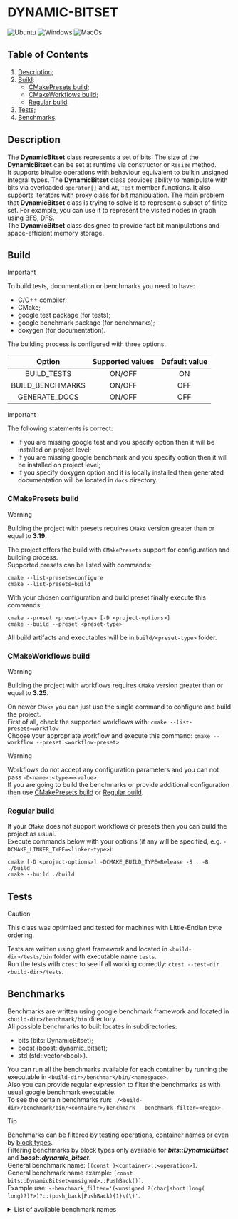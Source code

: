 # DYNAMIC-BITSET

![Ubuntu](https://github.com/podumai/dynamic-bitset/actions/workflows/ubuntu-latest.yaml/badge.svg)
![Windows](https://github.com/podumai/dynamic-bitset/actions/workflows/windows-latest.yaml/badge.svg)
![MacOs](https://github.com/podumai/dynamic-bitset/actions/workflows/macos-latest.yaml/badge.svg)

## Table of Contents

1. [Description](#description);
2. [Build](#build):
   - [CMakePresets build](#cmakepresets-build);
   - [CMakeWorkflows build](#cmakeworkflows-build);
   - [Regular build](#regular-build).
3. [Tests](#tests);
4. [Benchmarks](#benchmarks).

## Description

The **DynamicBitset** class represents a set of bits. The size of the **DynamicBitset** can be set at runtime via constructor or `Resize` method.  
It supports bitwise operations with behaviour equivalent to builtin unsigned integral types. The **DynamicBitset** class provides ability to manipulate with bits via overloaded `operator[]` and `At`, `Test` member functions. It also supports iterators with proxy class for bit manipulation.
The main problem that **DynamicBitset** class is trying to solve is to represent a subset of finite set. For example, you can use it to represent the visited nodes in graph using BFS, DFS.  
The **DynamicBitset** class designed to provide fast bit manipulations and space-efficient memory storage.

## Build

> [!IMPORTANT]  
> To build tests, documentation or benchmarks you need to have:  
>
> - C/C++ compiler;
> - CMake;
> - google test package (for tests);
> - google benchmark package (for benchmarks);
> - doxygen (for documentation).

The building process is configured with three options.  

| Option | Supported values | Default value |
| :---: | :---: | :---: |
| BUILD_TESTS | ON/OFF | ON |
| BUILD_BENCHMARKS | ON/OFF | OFF |
| GENERATE_DOCS | ON/OFF | OFF |

> [!IMPORTANT]  
> The following statements is correct:  
>
> - If you are missing google test and you specify option then it will be installed on project level;
> - If you are missing google benchmark and you specify option then it will be installed on project level;
> - If you specify doxygen option and it is locally installed then generated documentation will be located in `docs` directory.

### CMakePresets build

> [!WARNING]  
> Building the project with presets requires `CMake` version greater than or equal to **3.19**.  

The project offers the build with `CMakePresets` support for configuration and building process.  
Supported presets can be listed with commands:

```shell
cmake --list-presets=configure
cmake --list-presets=build
```  

With your chosen configuration and build preset finally execute this commands:  

```shell
cmake --preset <preset-type> [-D <project-options>]
cmake --build --preset <preset-type>
```

All build artifacts and executables will be in `build/<preset-type>` folder.

### CMakeWorkflows build

> [!WARNING]  
> Building the project with workflows requires `CMake` version greater than or equal to **3.25**.  

On newer `CMake` you can just use the single command to configure and build the project.  
First of all, check the supported workflows with: `cmake --list-presets=workflow`  
Choose your appropriate workflow and execute this command: `cmake --workflow --preset <workflow-preset>`  
> [!WARNING]  
> Workflows do not accept any configuration parameters and you can not pass `-D<name>:<type>=<value>`.  
> If you are going to build the benchmarks or provide additional configuration then use [CMakePresets build](#cmakepresets-build) or [Regular build](#regular-build).

### Regular build

If your `CMake` does not support workflows or presets then you can build the project as usual.  
Execute commands below with your options (if any will be specified, e.g. `-DCMAKE_LINKER_TYPE=<linker-type>`):

```shell
cmake [-D <project-options>] -DCMAKE_BUILD_TYPE=Release -S . -B ./build
cmake --build ./build
```

## Tests

> [!CAUTION]  
> This class was optimized and tested for machines with Little-Endian byte ordering.

Tests are written using gtest framework and located in `<build-dir>/tests/bin` folder with executable name `tests`.  
Run the tests with `ctest` to see if all working correctly: `ctest --test-dir <build-dir>/tests`.

## Benchmarks

Benchmarks are written using google benchmark framework and located in `<build-dir>/benchmark/bin` directory.  
All possible benchmarks to built locates in subdirectories:  

- bits (bits::DynamicBitset);
- boost (boost::dynamic_bitset);
- std (std::vector\<bool>).

You can run all the benchmarks available for each container by running the executable in `<build-dir>/benchmark/bin/<namespace>`.  
Also you can provide regular expression to filter the benchmarks as with usual google benchmark executable.  
To see the certain benchmarks run: `./<build-dir>/benchmark/bin/<container>/benchmark --benchmark_filter=<regex>`.  
> [!TIP]  
> Benchmarks can be filtered by <ins>testing operations</ins>, <ins>container names</ins> or even by <ins>block types</ins>.  
> Filtering benchmarks by block types only available for ***bits::DynamicBitset*** and ***boost::dynamic_bitset***.  
> General benchmark name: `[(const )<container>::<operation>]`.  
> General benchmark name example: `[const bits::DynamicBitset<unsigned>::PushBack()]`.  
> Example use: `--benchmark_filter='(<unsigned ?(char|short|long( long)?)?>)?::(push_back|PushBack){1}\(\)'`.

<details>
  <summary>List of available benchmark names</summary>
  
### Benchmark names
  
  | Benchmark | Name (operation) |
  | :---: | --- |
  | Default constructor | vector()<br>dynamic_bitset()<br>DynamicBitset() |
  | Copy constructor | vector(const vector&)<br>dynamic_bitset(const dynamic_bitset&)<br>DynamicBitset(const DynamicBitset&) |
  | Move constructor | vector(vector&&)<br>dynamic_bitset(dynamic_bitset&&)<br>DynamicBitset(DynamicBitset&&) |
  | Copy assignment operator | operator=(const vector&)<br>operator=(const dynamic_bitset&)<br>operator=(const DynamicBitset&) |
  | Move assignment operator | operator=(vector&&)<br>operator=(dynamic_bitset&&)<br>operator=(DynamicBitset&&) |
  | Push back | push_back() (vector/dynamic_bitset)<br>PushBack() (DynamicBitset) |
  | Pop back | pop_back() (vector/dynamic_bitset)<br>PopBack() (DynamicBitset) |
  | Subscript operator | operator[] |
  | At method | at() (vector/dynamic_bitset)<br>At() (DynamicBitset)|
  | Test method | test() (dynamic_bitset)<br>Test() (DynamicBitset) |
  | Set method | set() (dynamic_bitset)<br>Set() (DynamicBitset) |
  | Reset method | reset() (dynamic_bitset)<br>Reset() (DynamicBitset) |
  | Flip method | flip() (vector/dynamic_bitset)<br>Flip() (DynamicBitset) |
  | Swap method | swap() (vector/dynamic_bitset)<br>Swap() (DynamicBitset) |
  | All method | all() (dynamic_bitset)<br>All() (DynamicBitset) |
  | Any method | any() (dynamic_bitset)<br>Any() (DynamicBitset) |
  | None method | none() (dynamic_bitset)<br>None() (DynamicBitset) |
  | Front method | front() (vector)<br>Front() (DynamicBitset) |
  | Back method | back() (vector)<br>Back() (DynamicBitset) |
  | Count method | count() (dynamic_bitset)<br>Count() (DynamicBitset) |
  | Empty method | empty() (vector/dynamic_bitset)<br>Empty() (DynamicBitset) |
  | Size method | size() (vector/dynamic_bitset)<br>Size() (DynamicBitset) |
  | Capacity method | capacity() (vector/dynamic_bitset)<br>Capacity() (DynamicBitset) |

</details>
